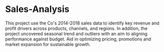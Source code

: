 # Sales-Analysis

This project use the Co's 2014-2018 sales data to identify key revenue and profit drivers across products, channels, and regions. In addition, the project uncovered seasonal trend and outliers with an aim to aligning performance against budget. Aid in optimizing pricing, promotions and market expansion for sustainable growth.
 
